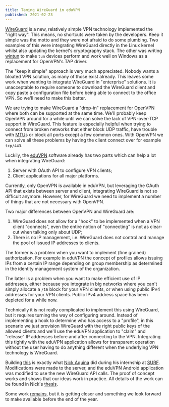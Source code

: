 ```yaml
---
title: Taming WireGuard in eduVPN
published: 2021-02-23
---
```


[WireGuard](https://www.wireguard.com/) is a new, relatively simple VPN 
technology implemented the "right way". This means, no shortcuts were taken by 
the developers. Keep it simple was the motto and they were not afraid to do 
some plumbing. Two examples of this were integrating WireGuard directly in the 
Linux kernel whilst also updating the kernel's cryptography stack. The other 
was writing [wintun](https://www.wintun.net/) to make `tun` devices perform and 
work well on Windows as a replacement for OpenVPN's TAP driver.

The "keep it simple" approach is very much appreciated. Nobody wants a bloated 
VPN solution, as many of those exist already. This leaves some work when 
wanting to integrate WireGuard in "enterprise" solutions. It is unacceptable to
require someone to download the WireGuard client and copy paste a configuration 
file before being able to connect to the office VPN. So we'll need to make this 
better.

We are trying to make WireGuard a "drop-in" replacement for OpenVPN where both 
can be supported at the same time. We'll probably keep OpenVPN around for a 
while until we can solve the lack of VPN-over-TCP support in WireGuard. This 
feature is especially helpful when trying to connect from broken networks that 
either block UDP traffic, have trouble with 
[MTU](https://en.wikipedia.org/wiki/Path_MTU_Discovery)s or block all ports 
except a few common ones. With OpenVPN we can solve all these problems by 
having the client connect over for example `tcp/443`.

Luckily, the [eduVPN](https://www.eduvpn.org) software already has two parts 
which can help a lot when integrating WireGuard:

1. Server with OAuth API to configure VPN clients;
2. Client applications for all major platforms.

Currently, only OpenVPN is available in eduVPN, but leveraging the OAuth API 
that exists between server and client, integrating WireGuard is not so 
difficult anymore. However, for WireGuard we need to implement a number of 
things that are not necessary with OpenVPN.

Two major differences between OpenVPN and WireGuard are:

1. WireGuard does not allow for a "hook" to be implemented when a VPN client 
   "connects", even the entire notion of "connecting" is not as clear-cut when 
   talking only about UDP;
2. There is no IP management, i.e. WireGuard does not control and manage the 
   pool of issued IP addresses to clients.

The former is a problem when you want to implement (fine grained) 
authorization. For example in eduVPN the concept of profiles allows issuing IPs 
from a certain IP range depending on group membership as determined in the 
identity management system of the organization.

The latter is a problem when you want to make efficient use of IP addresses, 
either because you integrate in big networks where you can't simply allocate a 
`/16` block for your VPN clients, or when using public IPv4 addresses for your 
VPN clients. Public IPv4 address space has been depleted for a while now.

Technically it is not really complicated to implement this using WireGuard, but 
it requires turning the way of configuring around. Instead of implementing a
hook to determine who has access to a "profile", in this scenario we just 
provision WireGuard with the right public keys of the allowed clients and
we'll use the eduVPN application to "claim" and "release" IP addresses before
and after connecting to the VPN. Integrating this tightly with the eduVPN 
application allows for transparent operation without the user having to do 
anything different when the underlying VPN technology is WireGuard.

Building [this](https://github.com/eduvpn/documentation/blob/v2/WIREGUARD.md) 
is exactly what [Nick Aquina](https://github.com/fantostisch) did during his 
internship at [SURF](https://surf.nl/). Modifications were made to the server, 
and the eduVPN Android application was modified to use the new WireGuard API 
calls. The proof of concept works and shows that our ideas work in practice. 
All details of the work can be found in Nick's 
[thesis](../files/eduVPN-WireGuard.pdf).

Some work 
[remains](https://github.com/eduvpn/documentation/blob/v2/WIREGUARD.md#todo), 
but it is getting closer and something we look forward to make available before
the end of the year.
